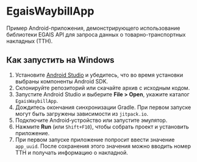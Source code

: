 # EgaisWaybillApp

Пример Android-приложения, демонстрирующего использование библиотеки EGAIS API для запроса данных о товарно-транспортных накладных (ТТН).

## Как запустить на Windows

1. Установите [Android Studio](https://developer.android.com/studio) и убедитесь, что во время установки выбраны компоненты Android SDK.
2. Склонируйте репозиторий или скачайте архив с исходным кодом.
3. Запустите Android Studio и выберите **File > Open**, укажите каталог `EgaisWaybillApp`.
4. Дождитесь окончания синхронизации Gradle. При первом запуске могут быть загружены зависимости из `jitpack.io`.
5. Подключите Android‑устройство или запустите эмулятор.
6. Нажмите **Run** (или `Shift+F10`), чтобы собрать проект и установить приложение.
7. При первом запуске приложение попросит ввести значение `app_uuid`. После сохранения этого значения можно вводить номер ТТН и получать информацию о накладной.
